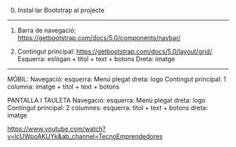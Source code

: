 0. Instal·lar Bootstrap al projecte
------------
1. Barra de navegació: https://getbootstrap.com/docs/5.0/components/navbar/

2. Contingut principal: https://getbootstrap.com/docs/5.0/layout/grid/
    Esquerra: eslògan + títol + text + botons
    Dreta: imatge
------------
MÒBIL:
Navegació:
    esquerra: Menú plegat
    dreta: logo
Contingut principal:
    1 columna: imatge + títol + text + botons

PANTALLA I TAULETA
Navegació:
    esquerra: Menú plegat
    dreta: logo
Contingut principal:
2 columnes:
    esquerra: títol + text + botons
    dreta: imatge 


https://www.youtube.com/watch?v=lcUWpoAKUYk&ab_channel=TecnoEmprendedores

